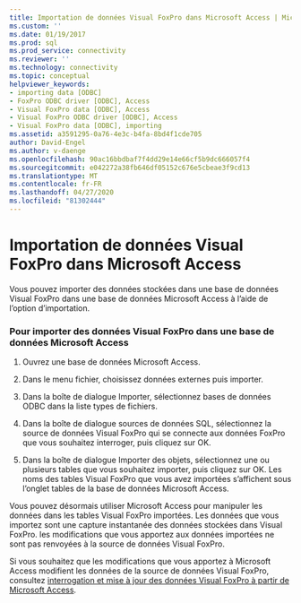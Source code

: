 ```yaml
---
title: Importation de données Visual FoxPro dans Microsoft Access | Microsoft Docs
ms.custom: ''
ms.date: 01/19/2017
ms.prod: sql
ms.prod_service: connectivity
ms.reviewer: ''
ms.technology: connectivity
ms.topic: conceptual
helpviewer_keywords:
- importing data [ODBC]
- FoxPro ODBC driver [ODBC], Access
- Visual FoxPro data [ODBC], Access
- Visual FoxPro ODBC driver [ODBC], Access
- Visual FoxPro data [ODBC], importing
ms.assetid: a3591295-0a76-4e3c-b4fa-8bd4f1cde705
author: David-Engel
ms.author: v-daenge
ms.openlocfilehash: 90ac16bbdbaf7f4dd29e14e66cf5b9dc666057f4
ms.sourcegitcommit: e042272a38fb646df05152c676e5cbeae3f9cd13
ms.translationtype: MT
ms.contentlocale: fr-FR
ms.lasthandoff: 04/27/2020
ms.locfileid: "81302444"
---
```

# <a name="importing-visual-foxpro-data-into-microsoft-access"></a>Importation de données Visual FoxPro dans Microsoft Access
Vous pouvez importer des données stockées dans une base de données Visual FoxPro dans une base de données Microsoft Access à l’aide de l’option d’importation.  
  
### <a name="to-import-visual-foxpro-data-into-a-microsoft-access-database"></a>Pour importer des données Visual FoxPro dans une base de données Microsoft Access  
  
1.  Ouvrez une base de données Microsoft Access.  
  
2.  Dans le menu fichier, choisissez données externes puis importer.  
  
3.  Dans la boîte de dialogue Importer, sélectionnez bases de données ODBC dans la liste types de fichiers.  
  
4.  Dans la boîte de dialogue sources de données SQL, sélectionnez la source de données Visual FoxPro qui se connecte aux données FoxPro que vous souhaitez interroger, puis cliquez sur OK.  
  
5.  Dans la boîte de dialogue Importer des objets, sélectionnez une ou plusieurs tables que vous souhaitez importer, puis cliquez sur OK. Les noms des tables Visual FoxPro que vous avez importées s’affichent sous l’onglet tables de la base de données Microsoft Access.  
  
 Vous pouvez désormais utiliser Microsoft Access pour manipuler les données dans les tables Visual FoxPro importées. Les données que vous importez sont une capture instantanée des données stockées dans Visual FoxPro. les modifications que vous apportez aux données importées ne sont pas renvoyées à la source de données Visual FoxPro.  
  
 Si vous souhaitez que les modifications que vous apportez à Microsoft Access modifient les données de la source de données Visual FoxPro, consultez [interrogation et mise à jour des données Visual FoxPro à partir de Microsoft Access](../../odbc/microsoft/querying-and-updating-visual-foxpro-data-from-microsoft-access.md).
